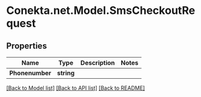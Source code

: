 # Conekta.net.Model.SmsCheckoutRequest

## Properties

Name | Type | Description | Notes
------------ | ------------- | ------------- | -------------
**Phonenumber** | **string** |  | 

[[Back to Model list]](../README.md#documentation-for-models) [[Back to API list]](../README.md#documentation-for-api-endpoints) [[Back to README]](../README.md)

